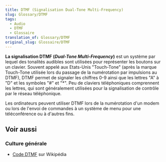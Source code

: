 ```yaml
---
title: DTMF (Signalisation Dual-Tone Multi-Frequency)
slug: Glossary/DTMF
tags:
  - Audio
  - DTMF
  - Glossaire
translation_of: Glossary/DTMF
original_slug: Glossaire/DTMF
---
```


**La signalisation DTMF (<i lang="en">Dual-Tone Multi-Frequency</i>)** est un système par lequel des tonalités audibles sont utilisées pour représenter les boutons sur un clavier. Souvent appelé aux Etats-Unis "Touch-Tone" (après la marque Touch-Tone utilisée lors du passage de la numérotation par impulsions au DTMF), DTMF permet de signaler les chiffres 0-9 ainsi que les lettres "A" à "D" et les symboles "#" et "\*". Peu de claviers téléphoniques comprennent les lettres, qui sont généralement utilisées pour la signalisation de contrôle par le réseau téléphonique.

Les ordinateurs peuvent utiliser DTMF lors de la numérotation d'un modem ou lors de l'envoi de commandes à un système de menu pour une téléconférence ou à d'autres fins.

## Voir aussi

### Culture générale

- [Code DTMF](https://fr.wikipedia.org/wiki/Code_DTMF) sur Wikipédia
